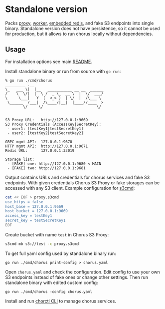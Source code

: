 # Standalone version

Packs [proxy](../proxy), [worker](../worker), [embedded redis](https://github.com/alicebob/miniredis), and fake S3 endpoints into single binary.
Standalone version does not have persistence, so it cannot be used for production, but it allows to run chorus locally without dependencies.

## Usage

For installation options see main [README](../../README.md#installation).

Install standalone binary or run from source with `go run`:
```shell
% go run ./cmd/chorus
_________ .__
\_   ___ \|  |__   ___________ __ __  ______
/    \  \/|  |  \ /  _ \_  __ \  |  \/  ___/
\     \___|   Y  (  <_> )  | \/  |  /\___ \
 \______  /___|  /\____/|__|  |____//____  >
        \/     \/                        \/


S3 Proxy URL:   http://127.0.0.1:9669
S3 Proxy Credentials (AccessKey|SecretKey):
 - user1: [testKey1|testSecretKey1]
 - user2: [testKey2|testSecretKey2]

GRPC mgmt API:  127.0.0.1:9670
HTTP mgmt API:  http://127.0.0.1:9671
Redis URL:      127.0.0.1:33019

Storage list:
 - [FAKE] one: http://127.0.0.1:9680 < MAIN
 - [FAKE] two: http://127.0.0.1:9681
```

Output contains URLs and credentials for chorus services and fake S3 endpoints. With given credentials Chorus S3 Proxy or fake storages can be accessed with any S3 client. Example configuration for [s3cmd](https://github.com/s3tools/s3cmd):
```bash
cat << EOF > proxy.s3cmd
use_https = false
host_base = 127.0.0.1:9669
host_bucket = 127.0.0.1:9669
access_key = testKey1
secret_key = testSecretKey1
EOF
```
Create bucket with name `test` in Chorus S3 Proxy:
```bash
s3cmd mb s3://test -c proxy.s3cmd
```

To get full yaml config used by standalone binary run:
```shell
go run ./cmd/chorus print-config > chorus.yaml
```
Open `chorus.yaml` and check the configuration. Edit config to use your own S3 endpoints instead of fake ones or change other settings. Then run standalone binary with edited custom config:
```shell
go run ./cmd/chorus -config chorus.yaml
```

Install and run [chorctl CLI](../tools/chorctl) to manage chorus services.

